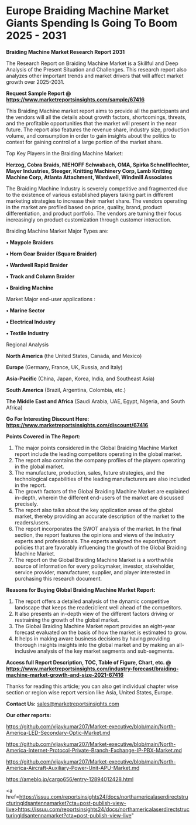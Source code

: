 # Europe Braiding Machine Market Giants Spending Is Going To Boom 2025 - 2031

<strong>Braiding Machine Market Research Report 2031</strong>

The Research Report on Braiding Machine Market is a Skillful and Deep Analysis of the Present Situation and Challenges. This research report also analyzes other important trends and market drivers that will affect market growth over 2025-2031.

<strong>Request Sample Report @ <a href=https://www.marketreportsinsights.com/sample/67416>https://www.marketreportsinsights.com/sample/67416</a></strong>

This Braiding Machine market report aims to provide all the participants and the vendors will all the details about growth factors, shortcomings, threats, and the profitable opportunities that the market will present in the near future. The report also features the revenue share, industry size, production volume, and consumption in order to gain insights about the politics to contest for gaining control of a large portion of the market share.

Top Key Players in the Braiding Machine Market:

<strong>Herzog, Cobra Braids, NIEHOFF Schwabach, OMA, Spirka Schnellflechter, Mayer Industries, Steeger, Knitting Machinery Corp, Lamb Knitting Machine Corp, Atlanta Attachment, Wardwell, Windmill Associates</strong>

The Braiding Machine Industry is severely competitive and fragmented due to the existence of various established players taking part in different marketing strategies to increase their market share. The vendors operating in the market are profiled based on price, quality, brand, product differentiation, and product portfolio. The vendors are turning their focus increasingly on product customization through customer interaction.

Braiding Machine Market Major Types are:

<strong>• Maypole Braiders

• Horn Gear Braider (Square Braider)

• Wardwell Rapid Braider

• Track and Column Braider

• Braiding Machine</strong>

Market Major end-user applications :

<strong>• Marine Sector

• Electrical Industry

• Textile Industry</strong>

Regional Analysis

</u><strong><b>North America</b></strong> (the United States, Canada, and Mexico)

<strong><b>Europe </b></strong>(Germany, France, UK, Russia, and Italy)

<strong><b>Asia-Pacific</b></strong> (China, Japan, Korea, India, and Southeast Asia)

<strong><b>South America</b></strong> (Brazil, Argentina, Colombia, etc.)

<strong><b>The Middle East and Africa</b></strong> (Saudi Arabia, UAE, Egypt, Nigeria, and South Africa)

<strong>Go For Interesting Discount Here: <a href=https://www.marketreportsinsights.com/discount/67416>https://www.marketreportsinsights.com/discount/67416</a></strong>

<strong>Points Covered in The Report:</strong>
<ol>
  <li>The major points considered in the Global Braiding Machine Market report include the leading competitors operating in the global market.</li>
  <li>The report also contains the company profiles of the players operating in the global market.</li>
  <li>The manufacture, production, sales, future strategies, and the technological capabilities of the leading manufacturers are also included in the report.</li>
  <li>The growth factors of the Global Braiding Machine Market are explained in-depth, wherein the different end-users of the market are discussed precisely.</li>
  <li>The report also talks about the key application areas of the global market, thereby providing an accurate description of the market to the readers/users.</li>
  <li>The report incorporates the SWOT analysis of the market. In the final section, the report features the opinions and views of the industry experts and professionals. The experts analyzed the export/import policies that are favorably influencing the growth of the Global Braiding Machine Market.</li>
  <li>The report on the Global Braiding Machine Market is a worthwhile source of information for every policymaker, investor, stakeholder, service provider, manufacturer, supplier, and player interested in purchasing this research document.</li>
</ol>
<strong>Reasons for Buying Global Braiding Machine Market Report:</strong>

<ol>
  <li>The report offers a detailed analysis of the dynamic competitive landscape that keeps the reader/client well ahead of the competitors.</li>
  <li>It also presents an in-depth view of the different factors driving or restraining the growth of the global market.</li>
  <li>The Global Braiding Machine Market report provides an eight-year forecast evaluated on the basis of how the market is estimated to grow.</li>
  <li>It helps in making aware business decisions by having providing thorough insights insights into the global market and by making an all-inclusive analysis of the key market segments and sub-segments.</li>
</ol>
<strong>Access full Report Description, TOC, Table of Figure, Chart, etc. @ <a href=https://www.marketreportsinsights.com/industry-forecast/braiding-machine-market-growth-and-size-2021-67416>https://www.marketreportsinsights.com/industry-forecast/braiding-machine-market-growth-and-size-2021-67416</a></strong>


Thanks for reading this article; you can also get individual chapter wise section or region wise report version like Asia, United States, Europe.

<strong>Contact Us:</strong>
sales@marketreportsinsights.com

<strong>Our other reports:</strong>

<a href=https://github.com/vijaykumar207/Market-executive/blob/main/North-America-LED-Secondary-Optic-Market.md>https://github.com/vijaykumar207/Market-executive/blob/main/North-America-LED-Secondary-Optic-Market.md</a>

<a href=https://github.com/vijaykumar207/Market-executive/blob/main/North-America-Internet-Protocol-Private-Branch-Exchange-IP-PBX-Market.md>https://github.com/vijaykumar207/Market-executive/blob/main/North-America-Internet-Protocol-Private-Branch-Exchange-IP-PBX-Market.md</a>

<a href=https://github.com/vijaykumar207/Market-executive/blob/main/North-America-Aircraft-Auxiliary-Power-Unit-APU-Market.md>https://github.com/vijaykumar207/Market-executive/blob/main/North-America-Aircraft-Auxiliary-Power-Unit-APU-Market.md</a>

<a href=https://ameblo.jp/cargo656/entry-12894012428.html>https://ameblo.jp/cargo656/entry-12894012428.html</a>

<a href=https://issuu.com/reportsinsights24/docs/northamericalaserdirectstructuringldsantennamarket?cta=post-publish-view-live>https://issuu.com/reportsinsights24/docs/northamericalaserdirectstructuringldsantennamarket?cta=post-publish-view-live</a>"
